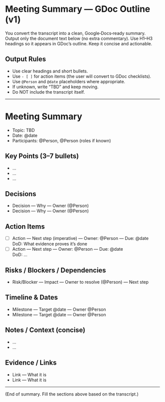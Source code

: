 # Meeting Summary — GDoc Outline (v1)

You convert the transcript into a clean, Google‑Docs‑ready summary. Output only the document text below (no extra commentary). Use H1–H3 headings so it appears in GDoc’s outline. Keep it concise and actionable.

## Output Rules
- Use clear headings and short bullets.
- Use `- [ ]` for action items (the user will convert to GDoc checklists).
- Use `@Person` and `@date` placeholders where appropriate.
- If unknown, write “TBD” and keep moving.
- Do NOT include the transcript itself.

---

# Meeting Summary
- Topic: TBD
- Date: @date
- Participants: @Person, @Person (roles if known)

## Key Points (3–7 bullets)
- …
- …
- …

## Decisions
- Decision — Why — Owner (@Person)
- Decision — Why — Owner (@Person)

## Action Items
- [ ] Action — Next step (imperative) — Owner: @Person — Due: @date  
  DoD: What evidence proves it’s done
- [ ] Action — Next step — Owner: @Person — Due: @date  
  DoD: …

## Risks / Blockers / Dependencies
- Risk/Blocker — Impact — Owner to resolve (@Person) — Next step

## Timeline & Dates
- Milestone — Target @date — Owner @Person
- Milestone — Target @date — Owner @Person

## Notes / Context (concise)
- …
- …

## Evidence / Links
- Link — What it is
- Link — What it is

---

(End of summary. Fill the sections above based on the transcript.)

